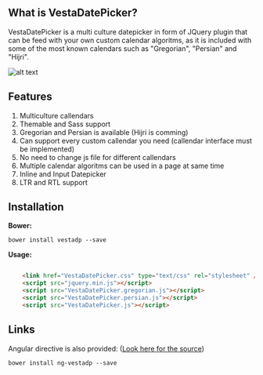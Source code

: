 What is VestaDatePicker?
------------------------

VestaDatePicker is a multi culture datepicker in form of JQuery plugin that can be feed with your own custom calendar algoritms, as it is included
with some of the most known calendars such as "Gregorian", "Persian" and "Hijri".

![alt text](http://uupload.ir/files/o7p3_datepicker.jpg)

Features
--------
1. Multiculture callendars
2. Themable and Sass support
3. Gregorian and Persian is available (Hijri is comming)
4. Can support every custom callendar you need (callendar interface must be implemented)
5. No need to change js file for different callendars
6. Multiple calendar algoritms can be used in a page at same time
7. Inline and Input Datepicker
8. LTR and RTL support

Installation
---------------
**Bower:**

```
bower install vestadp --save
```

**Usage:**

```html

    <link href="VestaDatePicker.css" type="text/css" rel="stylesheet" />
    <script src="jquery.min.js"></script>
    <script src="VestaDatePicker.gregorian.js"></script>
    <script src="VestaDatePicker.persian.js"></script>
    <script src="VestaDatePicker.js"></script>
```

Links
-------

Angular directive is also provided: ([Look here for the source](https://github.com/eleboys/ng-vestadp))

```
bower install ng-vestadp --save
```